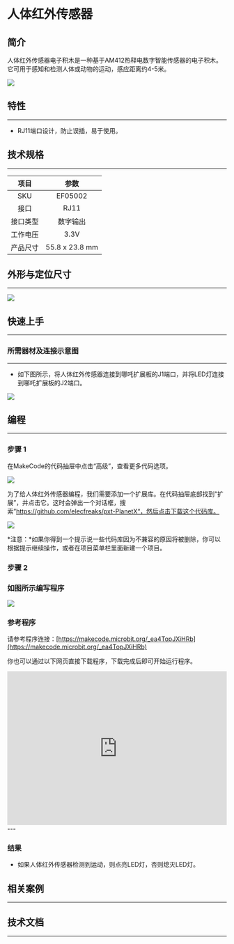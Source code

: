 # 人体红外传感器

## 简介
人体红外传感器电子积木是一种基于AM412热释电数字智能传感器的电子积木。它可用于感知和检测人体或动物的运动，感应距离约4-5米。

![](./images/05002_01.png)

## 特性
---
- RJ11端口设计，防止误插，易于使用。
## 技术规格
---

项目 | 参数 
:-: | :-: 
SKU|EF05002
接口|RJ11
接口类型|数字输出
工作电压|3.3V
产品尺寸|55.8 x 23.8 mm





## 外形与定位尺寸
---


![](./images/05002_02.png)


## 快速上手
---

### 所需器材及连接示意图
---

- 如下图所示，将人体红外传感器连接到哪吒扩展板的J1端口，并将LED灯连接到哪吒扩展板的J2端口。


![](./images/05002_03.png)

## 编程
---

### 步骤 1
在MakeCode的代码抽屉中点击“高级”，查看更多代码选项。

![](./images/05001_04.png)

为了给人体红外传感器编程，我们需要添加一个扩展库。在代码抽屉底部找到“扩展”，并点击它。这时会弹出一个对话框，搜索”https://github.com/elecfreaks/pxt-PlanetX“，然后点击下载这个代码库。

![](./images/05001_05.png)

*注意：*如果你得到一个提示说一些代码库因为不兼容的原因将被删除，你可以根据提示继续操作，或者在项目菜单栏里面新建一个项目。
### 步骤 2
### 如图所示编写程序

![](./images/05002_06.png)


### 参考程序
请参考程序连接：[https://makecode.microbit.org/_ea4TopJXiHRb](https://makecode.microbit.org/_ea4TopJXiHRb)

你也可以通过以下网页直接下载程序，下载完成后即可开始运行程序。

<div style="position:relative;height:0;padding-bottom:70%;overflow:hidden;"><iframe style="position:absolute;top:0;left:0;width:100%;height:100%;" src="https://makecode.microbit.org/#pub:_ea4TopJXiHRb" frameborder="0" sandbox="allow-popups allow-forms allow-scripts allow-same-origin"></iframe></div>  
---

### 结果
- 如果人体红外传感器检测到运动，则点亮LED灯，否则熄灭LED灯。
## 相关案例
---

## 技术文档
---
